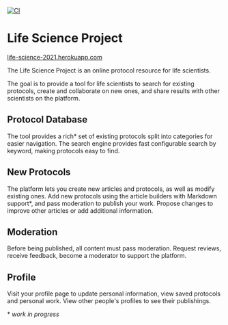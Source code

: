 [![CI](https://github.com/Life-Science-Project/LifeScience/actions/workflows/main.yml/badge.svg)](https://github.com/Life-Science-Project/LifeScience/actions/workflows/main.yml)

# Life Science Project
[life-science-2021.herokuapp.com](https://life-science-2021.herokuapp.com/)

The Life Science Project is an online protocol resource for life scientists.

The goal is to provide a tool for life scientists to search for existing protocols, create and collaborate on new ones,
and share results with other scientists on the platform.

## Protocol Database

The tool provides a rich* set of existing protocols split into categories for easier navigation. The search engine
provides fast configurable search by keyword, making protocols easy to find.

## New Protocols

The platform lets you create new articles and protocols, as well as modify existing ones. Add new protocols using the
article builders with Markdown support*, and pass moderation to publish your work. Propose changes to improve other
articles or add additional information.

## Moderation

Before being published, all content must pass moderation. Request reviews, receive feedback, become a moderator to
support the platform.

## Profile

Visit your profile page to update personal information, view saved protocols and personal work. View other people's
profiles to see their publishings.

\* *work in progress*
